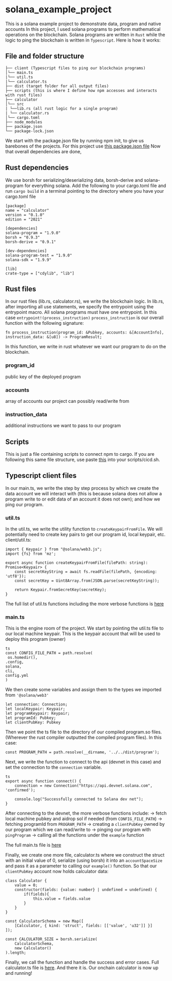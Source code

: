 # solana_example_project
This is a solana example project to demonstrate data, program and native accounts
In this project, I used solana programs to perform mathematical operations on the blockchain.
Solana programs are written in `Rust` while the logic to ping the blockchain is written in `Typescript`. 
Here is how it works:
## File and folder structure
```
├── client (Typescript files to ping our blockchain programs)
│└── main.ts
|└── util.ts
|└── calculator.ts
├── dist (target folder for all output files)
├── scripts (this is where I define how npm accesses and interacts with rust files)
├── calculator
│└── src
| └──lib.rs (all rust logic for a single program)
| └── calculator.rs
│└── cargo.toml 
├── node_modules
├── package.json
└── package-lock.json
```
We start with the package.json file by running npm init, to give us barebones of the projects. For this project use [this package.json file](https://github.com/thefuadeniola/solana_example_project/blob/main/package.json)
Now that overall dependencies are done,
 ## Rust dependencies
 We use borsh for serializing/deserializing data, borsh-derive and solana-program for everything solana. Add the following to your cargo.toml file and run `cargo build` in a terminal pointing to the directory where you have your cargo.toml file
 ```
[package]
name = "calculator"
version = "0.1.0"
edition = "2021"

[dependencies]
solana-program = "1.9.0"
borsh = "0.9.3"
borsh-derive = "0.9.1"

[dev-dependencies]
solana-program-test = "1.9.0"
solana-sdk = "1.9.9"

[lib]
crate-type = ["cdylib", "lib"]
```

## Rust files
In our rust files (lib.rs, calculator.rs), we write the blockchain logic. In lib.rs, after importing all use statements, we specify the entrypoint using the entrypoint macro.
All solana programs must have one entrypoint. In this case `entrypoint!(process_instruction)`
`process_instruction` is our overall function with the following signature: 
```
fn process_instruction(program_id: &Pubkey, accounts: &[AccountInfo], instruction_data: &[u8]) -> ProgramResult;
```
In this function, we write in rust whatever we want our program to do on the blockchain.
### program_id
public key of the deployed program
### accounts
array of accounts our project can possibly read/write from
### instruction_data
additional instructions we want to pass to our program

## Scripts
This is just a file containing scripts to connect npm to cargo. If you are following this same file structure, use paste [this](https://github.com/thefuadeniola/solana_example_project/blob/main/scripts/cicd.sh) into your scripts/cicd.sh.

## Typescript client files
In our main.ts, we write the step by step process by which we create the data account we will interact with (this is because solana does not allow a program write to or edit data of an account it does not own);
and how we ping our program.
### util.ts
In the util.ts, we write the utility function to `createKeypairFromFile`. We will potentially need to create key pairs to get our program id, local keypair, etc. client/util.ts:
```
import { Keypair } from "@solana/web3.js";
import {fs} from 'mz';

export async function createKeypairFromFile(filePath: string): Promise<Keypair> {
    const secretKeyString = await fs.readFile(filePath, {encoding: 'utf8'});
    const secretKey = Uint8Array.from(JSON.parse(secretKeyString));

    return Keypair.fromSecretKey(secretKey);
}
```
The full list of util.ts functions including the more verbose functions is [here](https://github.com/thefuadeniola/solana_example_project/blob/main/client/util.ts)

### main.ts
This is the engine room of the project. We start by pointing the util.ts file to our local machine keypair. This is the keypair account that will be used to deploy this program (owner)
```
ts
const CONFIG_FILE_PATH = path.resolve(
 os.homedir(),
.config,
solana,
cli,
config.yml
) 
```

We then create some variables and assign them to the types we imported from `'@solana/web3'`
```
let connection: Connection;
let localKeypair: Keypair;
let programKeypair: Keypair;
let programId: Pubkey;
let clientPubKey: Pubkey
```

Then we point the ts file to the directory of our compiled program.so files. (Wherever the rust compiler outputted the compiled program files). In this case:
```
const PROGRAM_PATH = path.resolve(__dirname, '../../dist/program');
```

Next, we write the function to connect to the api (devnet in this case) and set the connection to the `connection` variable.
```
ts
export async function connect() {
    connection = new Connection("https://api.devnet.solana.com", 'confirmed');

    console.log("Successfully connected to Solana dev net");
}
```
After connecting to the devnet, the more verbose functions include: 
-> fetch local machine pubkey and aidrop sol if needed (from `CONFIG_FILE_PATH`)
-> fetching programId from `PROGRAM_PATH`
-> creating a `clientPubKey` owned by our program which we can read/write to
-> pinging our program with `pingProgram`
-> calling all the functions under the `example` function

The full main.ts file is [here](https://github.com/thefuadeniola/solana_example_project/blob/main/client/main.ts)

Finally, we create one more file, calculator.ts where we construct the struct with an initial value of 0, serialize (using borsh) it into an `accountSpaceSize` and pass it as a parameter to calling our `example()`
function. So that our `clientPubKey` account now holds calculator data:
```
class Calculator {
    value = 0;
    constructor(fields: {value: number} | undefined = undefined) {
        if(fields){
            this.value = fields.value
        }
    }
}

const CalculatorSchema = new Map([
    [Calculator, { kind: 'struct', fields: [['value', 'u32']] }]
]);

const CALCULATOR_SIZE = borsh.serialize(
    CalculatorSchema,
    new Calculator()
).length;

```

Finally, we call the function and handle the success and error cases. Full calculator.ts file is [here](https://github.com/thefuadeniola/solana_example_project/blob/main/client/calculator.ts). And there it is. Our onchain calculator is now up and running!
